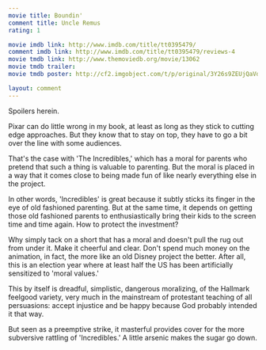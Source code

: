```yaml
---
movie title: Boundin'
comment title: Uncle Remus
rating: 1

movie imdb link: http://www.imdb.com/title/tt0395479/
comment imdb link: http://www.imdb.com/title/tt0395479/reviews-4
movie tmdb link: http://www.themoviedb.org/movie/13062
movie tmdb trailer: 
movie tmdb poster: http://cf2.imgobject.com/t/p/original/3Y26s9ZEUjQaVdjFqljzxoP8PGT.jpg

layout: comment
---
```


Spoilers herein.

Pixar can do little wrong in my book, at least as long as they stick to cutting edge approaches. But they know that to stay on top, they have to go a bit over the line with some audiences.

That's the case with 'The Incredibles,' which has a moral for parents who pretend that such a thing is valuable to parenting. But the moral is placed in a way that it comes close to being made fun of like nearly everything else in the project.

In other words, 'Incredibles' is great because it subtly sticks its finger in the eye of old fashioned parenting. But at the same time, it depends on getting those old fashioned parents to enthusiastically bring their kids to the screen time and time again. How to protect the investment?

Why simply tack on a short that has a moral and doesn't pull the rug out from under it. Make it cheerful and clear. Don't spend much money on the animation, in fact, the more like an old Disney project the better. After all, this is an election year where at least half the US has been artificially sensitized to 'moral values.'

This by itself is dreadful, simplistic, dangerous moralizing, of the Hallmark feelgood variety, very much in the mainstream of protestant teaching of all persuasions: accept injustice and be happy because God probably intended it that way.

But seen as a preemptive strike, it masterful provides cover for the more subversive rattling of 'Incredibles.' A little arsenic makes the sugar go down.
